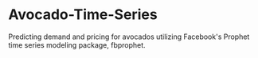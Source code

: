 # Avocado-Time-Series
Predicting demand and pricing for avocados utilizing Facebook's Prophet time series modeling package, fbprophet. 
